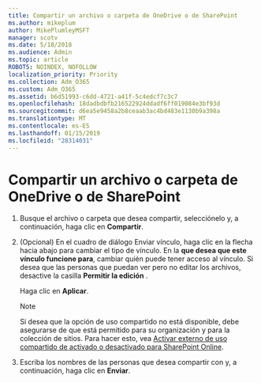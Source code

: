 ```yaml
---
title: Compartir un archivo o carpeta de OneDrive o de SharePoint
ms.author: mikeplum
author: MikePlumleyMSFT
manager: scotv
ms.date: 5/18/2018
ms.audience: Admin
ms.topic: article
ROBOTS: NOINDEX, NOFOLLOW
localization_priority: Priority
ms.collection: Adm_O365
ms.custom: Adm_O365
ms.assetid: b6d51993-c6dd-4721-a41f-5c4edcf7c3c7
ms.openlocfilehash: 18dadbdbfb216522924ddadf6ff019084e3bf93d
ms.sourcegitcommit: d6ea5e9458a2b8ceaab3ac4bd483e1130b9a398a
ms.translationtype: MT
ms.contentlocale: es-ES
ms.lasthandoff: 01/15/2019
ms.locfileid: "28314031"
---
```

# <a name="share-a-file-or-folder-in-onedrive-or-sharepoint"></a>Compartir un archivo o carpeta de OneDrive o de SharePoint

1. Busque el archivo o carpeta que desea compartir, selecciónelo y, a continuación, haga clic en **Compartir**.
    
2. (Opcional) En el cuadro de diálogo Enviar vínculo, haga clic en la flecha hacia abajo para cambiar el tipo de vínculo. En la **que desea que este vínculo funcione para**, cambiar quién puede tener acceso al vínculo. Si desea que las personas que puedan ver pero no editar los archivos, desactive la casilla **Permitir la edición** . 
    
    Haga clic en **Aplicar**.
    
    > [!NOTE]
    > Si desea que la opción de uso compartido no está disponible, debe asegurarse de que está permitido para su organización y para la colección de sitios. Para hacer esto, vea [Activar externo de uso compartido de activado o desactivado para SharePoint Online](https://go.microsoft.com/fwlink/?linkid=866426). 
  
3. Escriba los nombres de las personas que desea compartir con y, a continuación, haga clic en **Enviar**.
    


